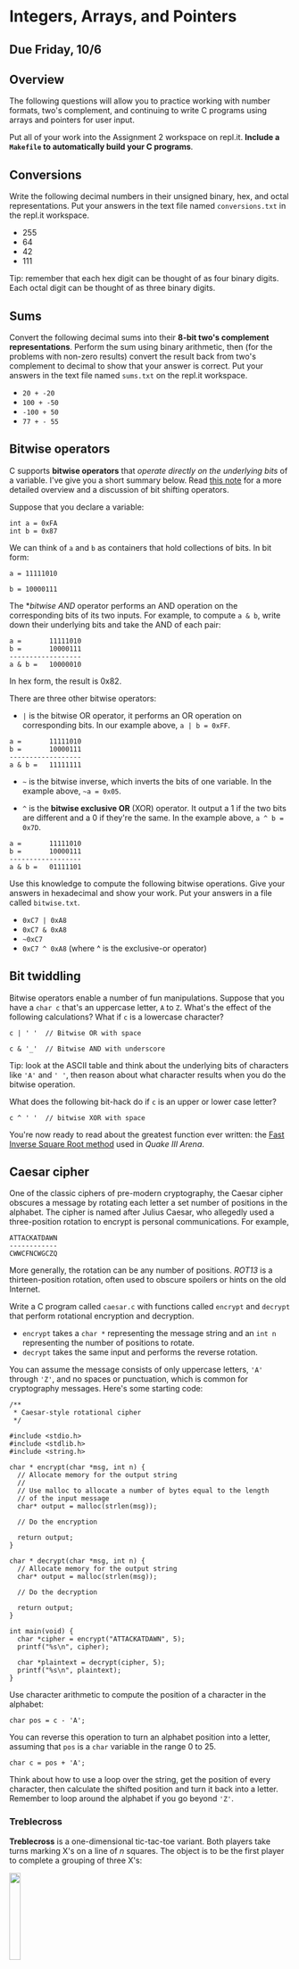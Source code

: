# Integers, Arrays, and Pointers

## Due Friday, 10/6

## Overview

The following questions will allow you to practice working with number formats, two's complement, and continuing to write C programs using arrays and pointers for user input.

Put all of your work into the Assignment 2 workspace on repl.it. **Include a `Makefile` to automatically build your C programs**.

## Conversions

Write the following decimal numbers in their unsigned binary, hex, and octal representations. Put your answers in the text file named `conversions.txt` in
the repl.it workspace.

- 255
- 64
- 42
- 111

Tip: remember that each hex digit can be thought of as four binary digits. Each octal digit can be thought of as three binary digits.

## Sums

Convert the following decimal sums into their **8-bit two's complement representations**. Perform the sum using binary arithmetic, then
(for the problems with non-zero results) convert the result back from two's complement to decimal to show that your answer is correct. Put your
answers in the text file named `sums.txt` on the repl.it workspace.

- `20 + -20`
- `100 + -50`
- `-100 + 50`
- `77 + - 55`

## Bitwise operators

C supports **bitwise operators** that *operate directly on the underlying bits* of a variable. I've give you a short summary below. Read [this note](https://github.com/dansmyers/ComputerOrganizationAndArchitecture/blob/master/Notes/03f-Bitwise_Operators.md) for a more detailed overview and a discussion of bit shifting operators.

Suppose that you declare a variable:

```
int a = 0xFA
int b = 0x87
```

We can think of `a` and `b` as containers that hold collections of bits. In bit form:

```
a = 11111010

b = 10000111
```

The **bitwise AND* operator performs an AND operation on the corresponding bits of its two inputs. For example, to compute `a & b`, write down their underlying bits and take the AND of each pair:
```
a =       11111010
b =       10000111
------------------
a & b =   10000010
```
In hex form, the result is 0x82.

There are three other bitwise operators:

- `|` is the bitwise OR operator, it performs an OR operation on corresponding bits. In our example above, `a | b = 0xFF`.

```
a =       11111010
b =       10000111
------------------
a & b =   11111111
```

- `~` is the bitwise inverse, which inverts the bits of one variable. In the example above, `~a = 0x05`.

- `^` is the **bitwise exclusive OR** (XOR) operator. It output a 1 if the two bits are different and a 0 if they're the same. In the example above, `a ^ b = 0x7D`.

```
a =       11111010
b =       10000111
------------------
a & b =   01111101
```

Use this knowledge to compute the following bitwise operations. Give your answers in hexadecimal and show your work. Put your answers in a file called `bitwise.txt`.

- `0xC7 | 0xA8`
- `0xC7 & 0xA8`
- `~0xC7`
- `0xC7 ^ 0xA8` (where ^ is the exclusive-or operator)

## Bit twiddling

Bitwise operators enable a number of fun manipulations. Suppose that you have a `char c` that's an uppercase letter, `A` to `Z`. What's the effect of the following calculations? What if `c` is a lowercase character?

```
c | ' '  // Bitwise OR with space

c & '_'  // Bitwise AND with underscore
```

Tip: look at the ASCII table and think about the underlying bits of characters like `'A'` and `' '`, then reason about what character results when you do the bitwise operation.

What does the following bit-hack do if `c` is an upper or lower case letter?

```
c ^ ' '  // bitwise XOR with space
```

You're now ready to read about the greatest function ever written: the [Fast Inverse Square Root method](https://en.wikipedia.org/wiki/Fast_inverse_square_root) used in *Quake III Arena*.


## Caesar cipher

One of the classic ciphers of pre-modern cryptography, the Caesar cipher obscures a message by rotating each letter a set number of positions in the alphabet. The cipher is named after Julius Caesar, who allegedly used a three-position rotation to encrypt is personal communications. For example,

```
ATTACKATDAWN
------------
CWWCFNCWGCZQ
```

More generally, the rotation can be any number of positions. *ROT13* is a thirteen-position rotation, often used to obscure spoilers or hints on the old Internet.

Write a C program called `caesar.c` with functions called `encrypt` and `decrypt` that perform rotational encryption and decryption.

- `encrypt` takes a `char *` representing the message string and an `int n` representing the number of positions to rotate.
- `decrypt` takes the same input and performs the reverse rotation.

You can assume the message consists of only uppercase letters, `'A'` through `'Z'`, and no spaces or punctuation, which is common for cryptography messages. Here's some starting code:

```
/**
 * Caesar-style rotational cipher
 */

#include <stdio.h>
#include <stdlib.h>
#include <string.h>

char * encrypt(char *msg, int n) {
  // Allocate memory for the output string
  //
  // Use malloc to allocate a number of bytes equal to the length
  // of the input message
  char* output = malloc(strlen(msg));

  // Do the encryption

  return output;
}

char * decrypt(char *msg, int n) {
  // Allocate memory for the output string
  char* output = malloc(strlen(msg));

  // Do the decryption

  return output;
}

int main(void) {
  char *cipher = encrypt("ATTACKATDAWN", 5);
  printf("%s\n", cipher);

  char *plaintext = decrypt(cipher, 5);
  printf("%s\n", plaintext);
}
```

Use character arithmetic to compute the position of a character in the alphabet:
```
char pos = c - 'A';
```
You can reverse this operation to turn an alphabet position into a letter, assuming that `pos` is a `char` variable in the range 0 to 25.
```
char c = pos + 'A';
```
Think about how to use a loop over the string, get the position of every character, then calculate the shifted position and turn it back into a letter. Remember to loop around the alphabet if you go beyond `'Z'`.


### Treblecross

**Treblecross** is a one-dimensional tic-tac-toe variant. Both players take turns marking X's on a line of *n* squares. The object is to be the first player
to complete a grouping of three X's:

<img src="https://upload.wikimedia.org/wikipedia/commons/thumb/b/b4/Treblecross.svg/440px-Treblecross.svg.png" width="20%" />

Implement a C program to play Treblecross. Your program should

- Prompt for the size of the playing array using `scanf`
- Quit if the input value is negative.
- Allocate an appropriately sized 1-D array of `char`.
- Print the board and read input on each turn. You can decide how to print the board, but make it legible.
- Successfully alternate between the two players.
- Detect the winning condition and declare the appropriate player the winner.

The easiest way to check for a win is to loop over the array and check if `a[i]`, `a[i + 1]`, and `a[i + 2]` are all X's.

```
if (a[i] == 'X' && a[i + 1] == 'X' && a[i + 2] == 'X') {
  // Winner, winner, chicken dinner
}
```

But pay attention to the end of the array!
